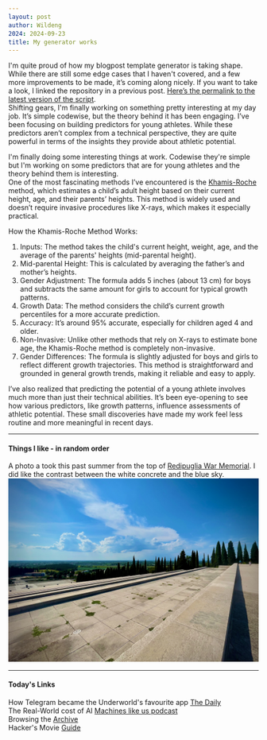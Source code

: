 ```yaml
---
layout: post
author: Wildeng
2024: 2024-09-23
title: My generator works
---
```


I'm quite proud of how my blogpost template generator is taking shape. While there are still some edge cases that I haven't covered, and a few more improvements to be made, it’s coming along nicely.
If you want to take a look, I linked the repository in a previous post. [Here’s the permalink to the latest version of the script](https://github.com/wildeng/wildeng.github.io/blob/development/_scripts/blogpost.rb).  
Shifting gears, I'm finally working on something pretty interesting at my day job. It’s simple codewise, but the theory behind it has been engaging. I’ve been focusing on building predictors for young athletes.
 While these predictors aren’t complex from a technical perspective, they are quite powerful in terms of the insights they provide about athletic potential.

I'm finally doing some interesting things at work. Codewise they're simple but I'm working on some predictors that are for young athletes and the theory behind them is interesting.  
One of the most fascinating methods I’ve encountered is the [Khamis-Roche](https://en.wikipedia.org/wiki/Harry_J._Khamis#:~:text=Roche%2C%20Khamis%20developed%20the%20Khamis,to%20methods%20using%20skeletal%20age.) method, which estimates a child’s adult height based on their current height, age, 
and their parents’ heights. This method is widely used and doesn’t require invasive procedures like X-rays, which makes it especially practical.

How the Khamis-Roche Method Works:
1. Inputs: The method takes the child's current height, weight, age, and the average of the parents' heights (mid-parental height).
2. Mid-parental Height: This is calculated by averaging the father’s and mother’s heights.
3. Gender Adjustment: The formula adds 5 inches (about 13 cm) for boys and subtracts the same amount for girls to account for typical growth patterns.
4. Growth Data: The method considers the child’s current growth percentiles for a more accurate prediction.
5. Accuracy: It’s around 95% accurate, especially for children aged 4 and older.
6. Non-Invasive: Unlike other methods that rely on X-rays to estimate bone age, the Khamis-Roche method is completely non-invasive.
7. Gender Differences: The formula is slightly adjusted for boys and girls to reflect different growth trajectories.
This method is straightforward and grounded in general growth trends, making it reliable and easy to apply.

I’ve also realized that predicting the potential of a young athlete involves much more than just their technical abilities. It’s been eye-opening to see how various predictors, like growth patterns, influence assessments of athletic potential. 
These small discoveries have made my work feel less routine and more meaningful in recent days.

---

#### Things I like - in random order ####
A photo a took this past summer from the top of [Redipuglia War Memorial](https://en.wikipedia.org/wiki/Redipuglia_War_Memorial). I did like the contrast between the white concrete and the blue sky.
<br/>
<img src="/images/IMG_5579.jpeg" alt="a picture taken from the top of redipuglia war memorial in italy" class="post-image"/>
<br/>

---

#### Today's Links ####

How Telegram became the Underworld's favourite app [The Daily](https://www.nytimes.com/2024/09/23/podcasts/the-daily/telegram-terrorism.html?action=click&module=audio-series-bar&region=header&pgtype=Article)  
The Real-World cost of AI [Machines like us podcast](https://www.theglobeandmail.com/podcasts/machines-like-us/article-the-real-world-costs-of-ai/)  
Browsing the [Archive](https://us20.campaign-archive.com/?e=8d1795a565&u=38bd6154386f64fcd92204a25&id=89d656bce5)  
Hacker's Movie [Guide](https://cybersecurityventures.com/movies-about-cybersecurity-and-hacking/)
